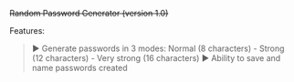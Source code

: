 ~~Random Password Generator (version 1.0)~~

Features:
> ► Generate passwords in 3 modes: Normal (8 characters) - Strong (12 characters) - Very strong (16 characters)
> ► Ability to save and name passwords created
